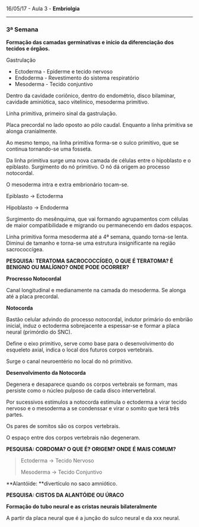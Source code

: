 16/05/17 - Aula 3 - **Embriolgia**

---

### 3ª Semana

**Formação das camadas germinativas e início da diferenciação dos tecidos e órgãos.**

Gastrulação

* Ectoderma - Epiderme e tecido nervoso
* Endoderma - Revestimento do sistema respiratório
* Mesoderma - Tecido conjuntivo

Dentro da cavidade coriônico, dentro do endométrio, disco bilaminar, cavidade aminiótica, saco vitelínico, mesoderma primitivo.

Linha primitiva, primeiro sinal da gastrulação.

Placa precordal no lado oposto ao pólo caudal. Enquanto a linha primitiva se alonga cranialmente.

Ao mesmo tempo, na linha primitiva forma-se o sulco primitivo, que se continua tornando-se uma fosseta.

Da linha primitiva surge uma nova camada de células entre o hipoblasto e o epiblasto. Surgimento do nó primitivo. O nó dá origem ao processo notocordal.

O mesoderma intra e extra embrionário tocam-se.

Epiblasto -&gt; Ectoderma

Hipoblasto -&gt; Endoderma

Surgimento do mesênquima, que vai formando agrupamentos com células de maior compatibilidade e migrando ou permanecendo em dados espaços.

Linha primitiva forma mesoderma até a 4ª semana, quando torna-se lenta. Diminui de tamanho e torna-se uma estrutura insignificante na região sacrococcígea.

**PESQUISA: TERATOMA SACROCOCCÍGEO, O QUE É TERATOMA? É BENIGNO OU MALÍGNO? ONDE PODE OCORRER?**

**Procresso Notocordal**

Canal longitudinal e medianamente na camada do mesoderma. Se alonga até a placa precordal.

**Notocorda**

Bastão celular advindo do processo notocordal, indutor primário do embrião inicial, induz o ectoderma sobrejacente a espessar-se e formar a placa neural \(primórdio do SNC\).

Define o eixo primitivo, serve como base para o desenvolvimento do esqueleto axial, indica o local dos futuros corpos vertebrais.

Surge o canal neuroentério no local do nó primitivo.

**Desenvolvimento da Notocorda**

Degenera e desaparece quando os corpos vertebrais se formam, mas persiste como o núcleo pulposo de cada disco intervertebral.

Por sucessivos estímulos a notocorda estimula o ectoderma a virar tecido nervoso e o mesoderma a se condenssar e virar o somito que terá três partes.

Os pares de somitos são os corpos vertebrais.

O espaço entre dos corpos vertebrais não degeneram.

**PESQUISA: CORDOMA? O QUE É? ORIGEM? ONDE É MAIS COMUM?**

> Ectoderma -&gt; Tecido Nervoso
>
> Mesoderma -&gt; Tecido Conjuntivo

**Alantóide: **divertículo no saco amniótico.

**PESQUISA: CISTOS DA ALANTÓIDE OU ÚRACO**

**Formação do tubo neural e as cristas neurais bilateralmente**

A partir da placa neural que é a junção do sulco neural e da xxx neural.

